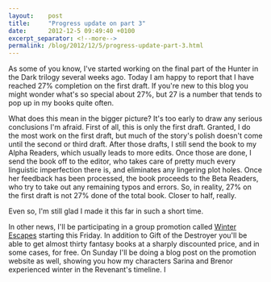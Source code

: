 ```yaml
---
layout:    post
title:     "Progress update on part 3"
date:      2012-12-5 09:49:40 +0100
excerpt_separator: <!--more-->
permalink: /blog/2012/12/5/progress-update-part-3.html
---
```


As some of you know, I've started working on the final part of the Hunter in the Dark trilogy several weeks ago. Today I am happy to report that I have reached 27% completion on the first draft. If you're new to this blog you might wonder what's so special about 27%, but 27 is a number that tends to pop up in my books quite often.

<!--more-->
What does this mean in the bigger picture? It's too early to draw any serious conclusions I'm afraid. First of all, this is only the first draft. Granted, I do the most work on the first draft, but much of the story's polish doesn't come until the second or third draft. After those drafts, I still send the book to my Alpha Readers, which usually leads to more edits. Once those are done, I send the book off to the editor, who takes care of pretty much every linguistic imperfection there is, and eliminates any lingering plot holes. Once her feedback has been processed, the book proceeds to the Beta Readers, who try to take out any remaining typos and errors. So, in reality, 27% on the first draft is not 27% done of the total book. Closer to half, really.

Even so, I'm still glad I made it this far in such a short time.

In other news, I'll be participating in a group promotion called [Winter Escapes](http://yafantasybooks.com) starting this Friday. In addition to Gift of the Destroyer you'll be able to get almost thirty fantasy books at a sharply discounted price, and in some cases, for free. On Sunday I'll be doing a blog post on the promotion website as well, showing you how my characters Sarina and Brenor experienced winter in the Revenant's timeline. I